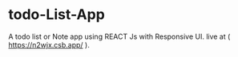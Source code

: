 # todo-List-App
A todo list or Note app using REACT Js with Responsive UI.
live at ( https://n2wjx.csb.app/ ).
